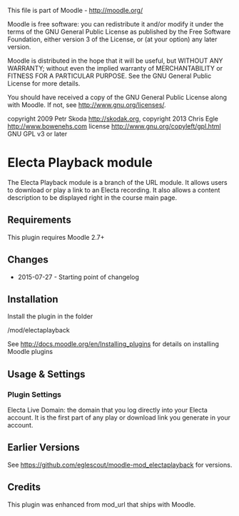 This file is part of Moodle - http://moodle.org/

Moodle is free software: you can redistribute it and/or modify
it under the terms of the GNU General Public License as published by
the Free Software Foundation, either version 3 of the License, or
(at your option) any later version.

Moodle is distributed in the hope that it will be useful,
but WITHOUT ANY WARRANTY; without even the implied warranty of
MERCHANTABILITY or FITNESS FOR A PARTICULAR PURPOSE.  See the
GNU General Public License for more details.

You should have received a copy of the GNU General Public License
along with Moodle.  If not, see <http://www.gnu.org/licenses/>.

copyright 2009 Petr Skoda <http://skodak.org>, copyright 2013 Chris Egle  <http://www.bowenehs.com>
license   http://www.gnu.org/copyleft/gpl.html GNU GPL v3 or later


Electa Playback module
======================

The Electa Playback module is a branch of the URL module. It allows users to download or play a link to an Electa recording. It also allows a content description to be displayed right in the course main page.

Requirements
------------

This plugin requires Moodle 2.7+

Changes
-------

* 2015-07-27 - Starting point of changelog 

Installation
-------------

Install the plugin in the folder

/mod/electaplayback

See http://docs.moodle.org/en/Installing_plugins for details on installing Moodle plugins


Usage & Settings
----------------

### Plugin Settings

Electa Live Domain: the domain that you log directly into your Electa account. It is the first part of any play or download link you generate in your account.

Earlier Versions
----------------

See https://github.com/eglescout/moodle-mod_electaplayback for versions.

Credits
--------

This plugin was enhanced from mod_url that ships with Moodle.